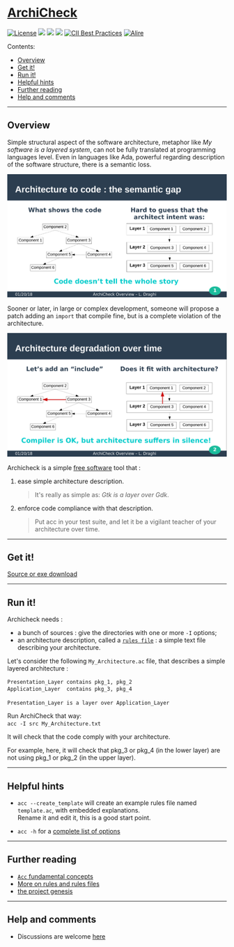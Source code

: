 <!-- omit from toc -->
[ArchiCheck](http://lionel.draghi.free.fr/Archicheck/index.html)
================================================================

[![License](https://img.shields.io/badge/License-Apache%202.0-blue.svg)](https://opensource.org/licenses/Apache-2.0) ![](generated_img/version.svg) ![](generated_img/tests_ok.svg) ![](generated_img/tests_ko.svg) [![CII Best Practices](https://bestpractices.coreinfrastructure.org/projects/1625/badge)](https://bestpractices.coreinfrastructure.org/projects/1625) [![Alire](https://img.shields.io/endpoint?url=https://alire.ada.dev/badges/archicheck.json)](https://alire.ada.dev/crates/archicheck.html)

Contents:
- [Overview](#overview)
- [Get it!](#get-it)
- [Run it!](#run-it)
- [Helpful hints](#helpful-hints)
- [Further reading](#further-reading)
- [Help and comments](#help-and-comments)

---------------------------------------------------------------------

## Overview

Simple structural aspect of the software architecture, metaphor like *My software is a layered system*, can not be fully translated at programming languages level. Even in languages like Ada, powerful regarding description of the software structure, there is a semantic loss.

![The code doesn't tell the whole story!](semantic_gap.png)

Sooner or later, in large or complex development, someone will propose a patch adding an `import` that compile fine, but is a complete violation of the architecture.

![Architecture degradation over time](architecture_degradation.png)

Archicheck is a simple [free software](copying.md) tool that :

1. ease simple architecture description.  
   > It's really as simple as: _Gtk is a layer over Gdk_.
2. enforce code compliance with that description.  
   > Put acc in your test suite, and let it be a vigilant teacher of your architecture over time.

---------------------------------------------------------------------

## Get it!

[Source or exe download](building.md)

---------------------------------------------------------------------

## Run it!

Archicheck needs :

- a bunch of sources : give the directories with one or more `-I` options;
- an architecture description, called a [`rules file`](rules.md) : a simple text file describing your architecture.

Let's consider the following `My_Architecture.ac` file, that describes a simple layered architecture :

```
Presentation_Layer contains pkg_1, pkg_2
Application_Layer  contains pkg_3, pkg_4

Presentation_Layer is a layer over Application_Layer
```

Run ArchiCheck that way:  
`acc -I src My_Architecture.txt`  

It will check that the code comply with your architecture.

For example, here, it will check that pkg_3 or pkg_4 (in the lower layer) are not using pkg_1 or pkg_2 (in the upper layer).

---------------------------------------------------------------------

## Helpful hints

- `acc --create_template` will create an example rules file named `template.ac`, with embedded explanations.  
Rename it and edit it, this is a good start point.


- `acc -h` for a [complete list of options](cmd_line.md)


---------------------------------------------------------------------

## Further reading

- [`Acc` fundamental concepts](acc_concepts.md)
- [More on rules and rules files](rules.md)
- [the project genesis](why.md)

---------------------------------------------------------------------
## Help and comments

- Discussions are welcome [here](https://github.com/LionelDraghi/ArchiCheck/discussions)
